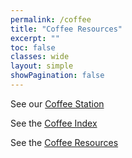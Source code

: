 ```yaml
---
permalink: /coffee
title: "Coffee Resources"
excerpt: ""
toc: false
classes: wide
layout: simple
showPagination: false
---
```


See our [Coffee Station](/coffee/station)

See the [Coffee Index](/coffee/index)

See the [Coffee Resources](/coffee/resc)
